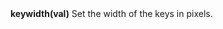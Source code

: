 <a name="keywidth"><h3 style="padding-top: 40px; margin-top: 40px;"></h3></a>
**keywidth(val)** Set the width of the keys in pixels.

<!--UPDATE WIDGET_IN_CSOUND
    SIdent sprintf "keywidth(%d) ", 20+rnd(20)
    SIdentifier strcat SIdentifier, SIdent
-->